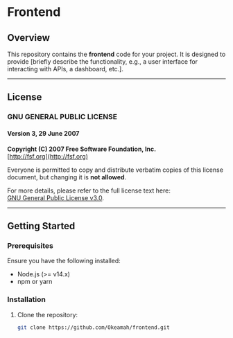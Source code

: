 # Frontend  

## Overview  
This repository contains the **frontend** code for your project. It is designed to provide [briefly describe the functionality, e.g., a user interface for interacting with APIs, a dashboard, etc.].  

---

## License  

### GNU GENERAL PUBLIC LICENSE  
#### Version 3, 29 June 2007  

**Copyright (C) 2007 Free Software Foundation, Inc.**  
[http://fsf.org](http://fsf.org)  

Everyone is permitted to copy and distribute verbatim copies of this license document, but changing it is **not allowed**.  

For more details, please refer to the full license text here:  
[GNU General Public License v3.0](https://www.gnu.org/licenses/gpl-3.0.en.html).  

---

## Getting Started  

### Prerequisites  
Ensure you have the following installed:  
- Node.js (>= v14.x)  
- npm or yarn  

### Installation  
1. Clone the repository:  
   ```bash  
   git clone https://github.com/Okeamah/frontend.git  
